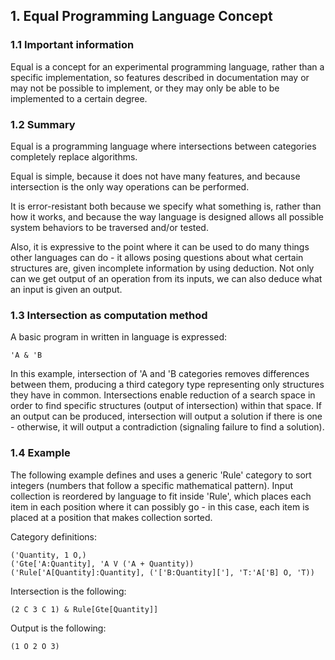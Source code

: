 ## 1. Equal Programming Language Concept
### 1.1 Important information
Equal is a concept for an experimental programming language, rather than a specific implementation, so features described in documentation may or may not be possible to implement, or they may only be able to be implemented to a certain degree.

### 1.2 Summary
Equal is a programming language where intersections between categories completely replace algorithms.

Equal is simple, because it does not have many features, and because intersection is the only way operations can be performed.

It is error-resistant both because we specify what something is, rather than how it works, and because the way language is designed allows all possible system behaviors to be traversed and/or tested.

Also, it is expressive to the point where it can be used to do many things other languages can do - it allows posing questions about what certain structures are, given incomplete information by using deduction. Not only can we get output of an operation from its inputs, we can also deduce what an input is given an output.

### 1.3 Intersection as computation method
A basic program in written in language is expressed:

    'A & 'B

In this example, intersection of 'A and 'B categories removes differences between them, producing a third category type representing only structures they have in common. Intersections enable reduction of a search space in order to find specific structures (output of intersection) within that space. If an output can be produced, intersection will output a solution if there is one - otherwise, it will output a contradiction (signaling failure to find a solution).

### 1.4 Example
The following example defines and uses a generic 'Rule' category to sort integers (numbers that follow a specific mathematical pattern). Input collection is reordered by language to fit inside 'Rule', which places each item in each position where it can possibly go - in this case, each item is placed at a position that makes collection sorted.

Category definitions:

    ('Quantity, 1 O,)
    ('Gte['A:Quantity], 'A V ('A + Quantity))
    ('Rule['A[Quantity]:Quantity], ('['B:Quantity]['], 'T:'A['B] O, 'T))

Intersection is the following:

    (2 C 3 C 1) & Rule[Gte[Quantity]]

Output is the following:

    (1 O 2 O 3)